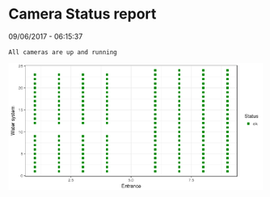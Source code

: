 Camera Status report
================
09/06/2017 - 06:15:37

    All cameras are up and running

![](camreport_files/figure-markdown_github/unnamed-chunk-2-1.png)
